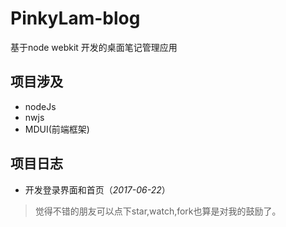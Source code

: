 # PinkyLam-blog
基于node webkit 开发的桌面笔记管理应用

## 项目涉及
- nodeJs
- nwjs
- MDUI(前端框架)

## 项目日志
- 开发登录界面和首页（*2017-06-22*）

> 觉得不错的朋友可以点下star,watch,fork也算是对我的鼓励了。
